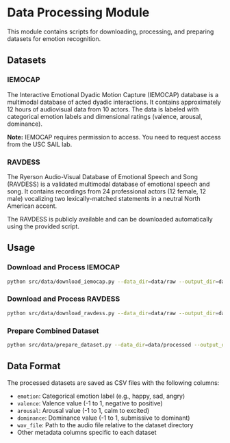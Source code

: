 # Data Processing Module

This module contains scripts for downloading, processing, and preparing datasets for emotion recognition.

## Datasets

### IEMOCAP

The Interactive Emotional Dyadic Motion Capture (IEMOCAP) database is a multimodal database of acted dyadic interactions. It contains approximately 12 hours of audiovisual data from 10 actors. The data is labeled with categorical emotion labels and dimensional ratings (valence, arousal, dominance).

**Note:** IEMOCAP requires permission to access. You need to request access from the USC SAIL lab.

### RAVDESS

The Ryerson Audio-Visual Database of Emotional Speech and Song (RAVDESS) is a validated multimodal database of emotional speech and song. It contains recordings from 24 professional actors (12 female, 12 male) vocalizing two lexically-matched statements in a neutral North American accent.

The RAVDESS is publicly available and can be downloaded automatically using the provided script.

## Usage

### Download and Process IEMOCAP

```bash
python src/data/download_iemocap.py --data_dir=data/raw --output_dir=data/processed
```

### Download and Process RAVDESS

```bash
python src/data/download_ravdess.py --data_dir=data/raw --output_dir=data/processed
```

### Prepare Combined Dataset

```bash
python src/data/prepare_dataset.py --data_dir=data/processed --output_dir=data/final --use_iemocap --use_ravdess
```

## Data Format

The processed datasets are saved as CSV files with the following columns:

- `emotion`: Categorical emotion label (e.g., happy, sad, angry)
- `valence`: Valence value (-1 to 1, negative to positive)
- `arousal`: Arousal value (-1 to 1, calm to excited)
- `dominance`: Dominance value (-1 to 1, submissive to dominant)
- `wav_file`: Path to the audio file relative to the dataset directory
- Other metadata columns specific to each dataset
